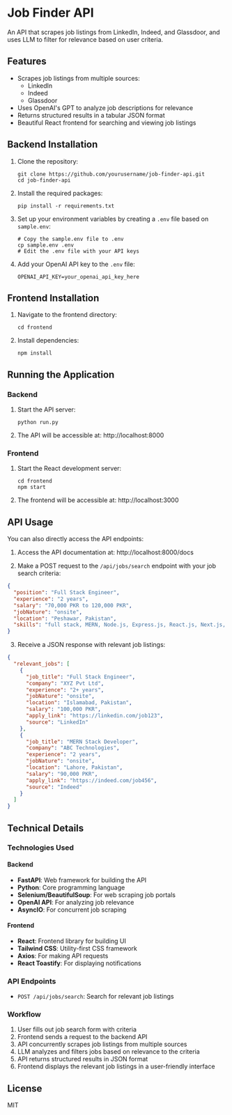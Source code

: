 # Job Finder API

An API that scrapes job listings from LinkedIn, Indeed, and Glassdoor, and uses LLM to filter for relevance based on user criteria.

## Features

- Scrapes job listings from multiple sources:
  - LinkedIn
  - Indeed
  - Glassdoor
- Uses OpenAI's GPT to analyze job descriptions for relevance
- Returns structured results in a tabular JSON format
- Beautiful React frontend for searching and viewing job listings

## Backend Installation

1. Clone the repository:
   ```
   git clone https://github.com/yourusername/job-finder-api.git
   cd job-finder-api
   ```

2. Install the required packages:
   ```
   pip install -r requirements.txt
   ```

3. Set up your environment variables by creating a `.env` file based on `sample.env`:
   ```
   # Copy the sample.env file to .env
   cp sample.env .env
   # Edit the .env file with your API keys
   ```

4. Add your OpenAI API key to the `.env` file:
   ```
   OPENAI_API_KEY=your_openai_api_key_here
   ```

## Frontend Installation

1. Navigate to the frontend directory:
   ```
   cd frontend
   ```

2. Install dependencies:
   ```
   npm install
   ```

## Running the Application

### Backend

1. Start the API server:
   ```
   python run.py
   ```

2. The API will be accessible at: http://localhost:8000

### Frontend

1. Start the React development server:
   ```
   cd frontend
   npm start
   ```

2. The frontend will be accessible at: http://localhost:3000

## API Usage

You can also directly access the API endpoints:

1. Access the API documentation at: http://localhost:8000/docs

2. Make a POST request to the `/api/jobs/search` endpoint with your job search criteria:

```json
{
  "position": "Full Stack Engineer",
  "experience": "2 years",
  "salary": "70,000 PKR to 120,000 PKR",
  "jobNature": "onsite",
  "location": "Peshawar, Pakistan",
  "skills": "full stack, MERN, Node.js, Express.js, React.js, Next.js, Firebase, TailwindCSS, CSS Frameworks, Tokens handling"
}
```

3. Receive a JSON response with relevant job listings:

```json
{
  "relevant_jobs": [
    {
      "job_title": "Full Stack Engineer",
      "company": "XYZ Pvt Ltd",
      "experience": "2+ years",
      "jobNature": "onsite",
      "location": "Islamabad, Pakistan",
      "salary": "100,000 PKR",
      "apply_link": "https://linkedin.com/job123",
      "source": "LinkedIn"
    },
    {
      "job_title": "MERN Stack Developer",
      "company": "ABC Technologies",
      "experience": "2 years",
      "jobNature": "onsite",
      "location": "Lahore, Pakistan",
      "salary": "90,000 PKR",
      "apply_link": "https://indeed.com/job456",
      "source": "Indeed"
    }
  ]
}
```

## Technical Details

### Technologies Used

#### Backend
- **FastAPI**: Web framework for building the API
- **Python**: Core programming language
- **Selenium/BeautifulSoup**: For web scraping job portals
- **OpenAI API**: For analyzing job relevance
- **AsyncIO**: For concurrent job scraping

#### Frontend
- **React**: Frontend library for building UI
- **Tailwind CSS**: Utility-first CSS framework
- **Axios**: For making API requests
- **React Toastify**: For displaying notifications

### API Endpoints

- `POST /api/jobs/search`: Search for relevant job listings

### Workflow

1. User fills out job search form with criteria
2. Frontend sends a request to the backend API
3. API concurrently scrapes job listings from multiple sources
4. LLM analyzes and filters jobs based on relevance to the criteria
5. API returns structured results in JSON format
6. Frontend displays the relevant job listings in a user-friendly interface

## License

MIT 